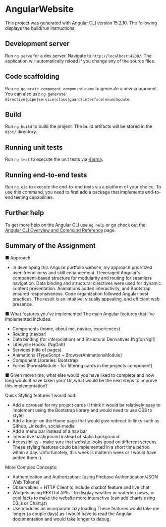 # AngularWebsite

This project was generated with [Angular CLI](https://github.com/angular/angular-cli) version 15.2.10. The following displays the build/run instructions.

## Development server

Run `ng serve` for a dev server. Navigate to `http://localhost:4200/`. The application will automatically reload if you change any of the source files.

## Code scaffolding

Run `ng generate component component-name` to generate a new component. You can also use `ng generate directive|pipe|service|class|guard|interface|enum|module`.

## Build

Run `ng build` to build the project. The build artifacts will be stored in the `dist/` directory.

## Running unit tests

Run `ng test` to execute the unit tests via [Karma](https://karma-runner.github.io).

## Running end-to-end tests

Run `ng e2e` to execute the end-to-end tests via a platform of your choice. To use this command, you need to first add a package that implements end-to-end testing capabilities.

## Further help

To get more help on the Angular CLI use `ng help` or go check out the [Angular CLI Overview and Command Reference](https://angular.io/cli) page.

## Summary of the Assignment

■ Approach
- In developing this Angular portfolio website, my approach prioritized user-friendliness and skill enhancement. I leveraged Angular's component-based structure for modularity and routing for seamless navigation. Data binding and structural directives were used for dynamic content presentation. Animations added interactivity, and Bootstrap ensured responsiveness. Code organization followed Angular best practices. The result is an intuitive, visually appealing, and efficient web presence.

■ What features you’ve implemented
The main Angular features that I've implemented includes: 
- Components (home, about me, navbar, experiences)
- Routing (navbar)
- Data binding (for interpolation) and Structural Derivatives (Ngfor/NgIf)
- Lifecycle Hooks: (NgOnIt)
- Services (title of pages) 
- Animations (TypeScript + BrowserAnimationsModule)
- Component LIbraries: Bootstrap
- Forms (FormsModule - for filtering cards in the projects component)

■ Given more time, what else would you have liked to complete and how
long would it have taken you? Or, what would be the next steps to
improve this implementation?

Quick Styling features I would add:
- Add a carousel for my project cards (I think it would be relatively easy to implement using the Bootstrap library and would need to use CSS to style)
- Add a footer on the Home page that would give redirect to links such as Github, Linkedin, social-media 
- Add a menu bar instead of a nav bar
- Interactive background instead of static background
- Accessibility - make sure that website looks good on different screens
These styling features could be implemented in a short time period within a day. Unfortunately, this week is midterm week or I would have added them :).

More Complex Concepts:
- Authentication and Authorization: (using Firebase Authentication/JSON Web Tokens)
- Observables + HTTP Client to include chatbot feature and live chat
- Widgets using RESTful APIs - to display weather or waterloo news, or cool facts to make the website more interactive (can add charts using  D3.js or Chart.js)
- Use modules an incorporate lazy loading
These features would take me longer (a couple days) as I would have to read the Angular documentation and would take longer to debug. 



